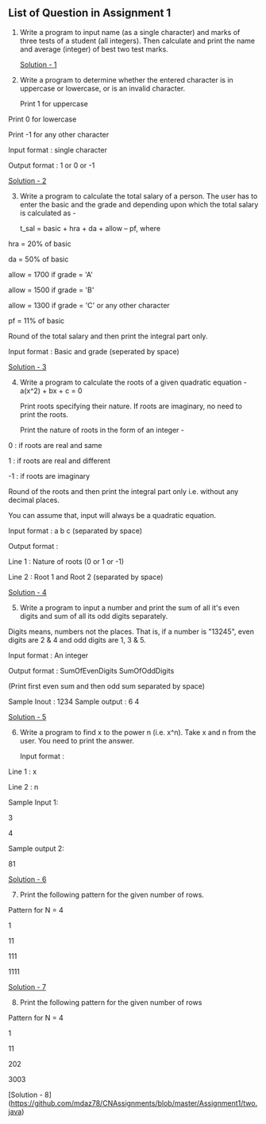 ## List of Question in Assignment 1
1. Write a program to input name (as a single character) and marks of three tests of a student (all integers). Then calculate and print the name and average (integer) of best two test marks.
   
   [Solution - 1](https://github.com/mdaz78/CNAssignments/blob/master/Assignment1/one.java)

2. Write a program to determine whether the entered character is in uppercase or lowercase, or is an invalid character.
   
   Print 1 for uppercase
  
  Print 0 for lowercase
  
  Print -1 for any other character
   
   Input format : single character
  
  Output format : 1 or 0 or -1 
   
   [Solution - 2](https://github.com/mdaz78/CNAssignments/blob/master/Assignment1/two.java)

3. Write a program to calculate the total salary of a person. The user has to enter the basic and the grade and depending upon which the total salary is calculated as -

   t_sal = basic + hra + da + allow – pf, where
   
  hra = 20% of basic

  da = 50% of basic

  allow = 1700 if grade = 'A'

  allow = 1500 if grade = 'B'

  allow = 1300 if grade = 'C' or any other character

  pf = 11% of basic

  Round of the total salary and then print the integral part only.

   Input format : Basic and grade (seperated by space)

   [Solution - 3](https://github.com/mdaz78/CNAssignments/blob/master/Assignment1/threes.java)

4. Write a program to calculate the roots of a given quadratic equation -
   a(x^2) + bx + c = 0

   Print roots specifying their nature. If roots are imaginary, no need to print the roots.

   Print the nature of roots in the form of an integer - 
   
  0 : if roots are real and same

  1 : if roots are real and different

  -1 : if roots are imaginary


   Round of the roots and then print the integral part only i.e. without any decimal places.

   You can assume that, input will always be a quadratic equation.

   Input format : a b c (separated by space)

   Output format :  
  
  Line 1 : Nature of roots (0 or 1 or -1)

  Line 2 : Root 1 and Root 2 (separated by space)

   [Solution - 4](https://github.com/mdaz78/CNAssignments/blob/master/Assignment1/two.java)

5.  Write a program to input a number and print the sum of all it's even digits and sum of all its odd digits separately.

   Digits means, numbers not the places. That is, if a number is "13245", even digits are 2 & 4 and odd digits are 1, 3 & 5.
   
   Input format : An integer
   
  Output format : SumOfEvenDigits SumOfOddDigits
   
  (Print first even sum and then odd sum separated by space)
   
   Sample Inout : 1234
  Sample output : 6 4
  
   [Solution - 5](https://github.com/mdaz78/CNAssignments/blob/master/Assignment1/two.java)

6. Write a program to find x to the power n (i.e. x^n). Take x and n from the user. You need to print the answer.

   Input format :
  
  Line 1 : x

  Line 2 : n

   Sample Input 1:
  
  3

  4

   Sample output 2:

  81

  [Solution - 6](https://github.com/mdaz78/CNAssignments/blob/master/Assignment1/two.java)

7. Print the following pattern for the given number of rows.

  Pattern for N = 4

  1
  
  11
  
  111
  
  1111

   [Solution - 7](https://github.com/mdaz78/CNAssignments/blob/master/Assignment1/two.java)

8. Print the following pattern for the given number of rows
   
  Pattern for N = 4
  
  1
  
  11

  202

  3003

   [Solution - 8] (https://github.com/mdaz78/CNAssignments/blob/master/Assignment1/two.java)


